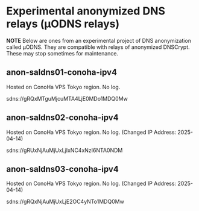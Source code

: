 # Experimental anonymized DNS relays (&mu;ODNS relays)

**NOTE** Below are ones from an experimental project of DNS anonymization called &mu;ODNS. They are compatible with relays of anonymized DNSCrypt. These may stop sometimes for maintenance.

## anon-saldns01-conoha-ipv4

Hosted on ConoHa VPS Tokyo region. No log.

sdns://gRQxMTguMjcuMTA4LjE0MDo1MDQ0Mw

## anon-saldns02-conoha-ipv4

Hosted on ConoHa VPS Tokyo region. No log. (Changed IP Address: 2025-04-14)

sdns://gRUxNjAuMjUxLjIxNC4xNzI6NTA0NDM

## anon-saldns03-conoha-ipv4

Hosted on ConoHa VPS Tokyo region. No log. (Changed IP Address: 2025-04-14)

sdns://gRQxNjAuMjUxLjE2OC4yNTo1MDQ0Mw

